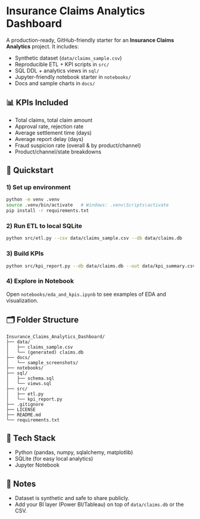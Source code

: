 # Insurance Claims Analytics Dashboard

A production-ready, GitHub-friendly starter for an **Insurance Claims Analytics** project. It includes:
- Synthetic dataset (`data/claims_sample.csv`)
- Reproducible ETL + KPI scripts in `src/`
- SQL DDL + analytics views in `sql/`
- Jupyter-friendly notebook starter in `notebooks/`
- Docs and sample charts in `docs/`

## 📊 KPIs Included
- Total claims, total claim amount
- Approval rate, rejection rate
- Average settlement time (days)
- Average report delay (days)
- Fraud suspicion rate (overall & by product/channel)
- Product/channel/state breakdowns

## 🚀 Quickstart

### 1) Set up environment
```bash
python -m venv .venv
source .venv/bin/activate   # Windows: .venv\Scripts\activate
pip install -r requirements.txt
```

### 2) Run ETL to local SQLite
```bash
python src/etl.py --csv data/claims_sample.csv --db data/claims.db
```

### 3) Build KPIs
```bash
python src/kpi_report.py --db data/claims.db --out data/kpi_summary.csv
```

### 4) Explore in Notebook
Open `notebooks/eda_and_kpis.ipynb` to see examples of EDA and visualization.

## 🗂️ Folder Structure
```
Insurance_Claims_Analytics_Dashboard/
├── data/
│   ├── claims_sample.csv
│   └── (generated) claims.db
├── docs/
│   └── sample_screenshots/
├── notebooks/
├── sql/
│   ├── schema.sql
│   └── views.sql
├── src/
│   ├── etl.py
│   └── kpi_report.py
├── .gitignore
├── LICENSE
├── README.md
└── requirements.txt
```

## 🧰 Tech Stack
- Python (pandas, numpy, sqlalchemy, matplotlib)
- SQLite (for easy local analytics)
- Jupyter Notebook

## 📌 Notes
- Dataset is synthetic and safe to share publicly.
- Add your BI layer (Power BI/Tableau) on top of `data/claims.db` or the CSV.
